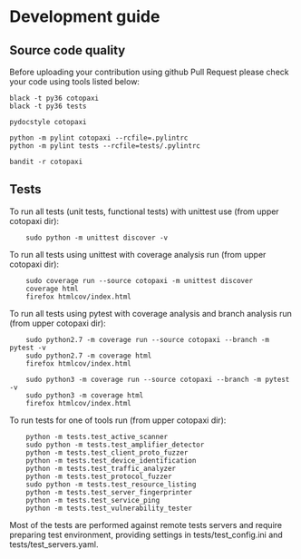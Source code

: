 # Development guide

## Source code quality

Before uploading your contribution using github Pull Request please check your code using tools listed below:

```
black -t py36 cotopaxi
black -t py36 tests

pydocstyle cotopaxi

python -m pylint cotopaxi --rcfile=.pylintrc
python -m pylint tests --rcfile=tests/.pylintrc

bandit -r cotopaxi
```

## Tests

To run all tests (unit tests, functional tests) with unittest use (from upper cotopaxi dir):
```
    sudo python -m unittest discover -v
```

To run all tests using unittest with coverage analysis run (from upper cotopaxi dir):
```
    sudo coverage run --source cotopaxi -m unittest discover
    coverage html
    firefox htmlcov/index.html
```

To run all tests using pytest with coverage analysis and branch analysis run (from upper cotopaxi dir):

```
    sudo python2.7 -m coverage run --source cotopaxi --branch -m pytest -v
    sudo python2.7 -m coverage html
    firefox htmlcov/index.html

    sudo python3 -m coverage run --source cotopaxi --branch -m pytest -v
    sudo python3 -m coverage html
    firefox htmlcov/index.html
```

To run tests for one of tools run (from upper cotopaxi dir):
```
    python -m tests.test_active_scanner
    sudo python -m tests.test_amplifier_detector
    python -m tests.test_client_proto_fuzzer
    python -m tests.test_device_identification
    python -m tests.test_traffic_analyzer
    python -m tests.test_protocol_fuzzer
    sudo python -m tests.test_resource_listing
    python -m tests.test_server_fingerprinter
    python -m tests.test_service_ping
    python -m tests.test_vulnerability_tester
```

Most of the tests are performed against remote tests servers and require preparing test environment, 
providing settings in tests/test_config.ini and tests/test_servers.yaml.

